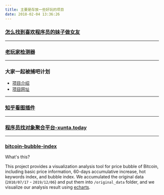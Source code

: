 ```yaml
---
title: 主要是存放一些好玩的项目
date: 2018-02-04 13:36:26
---
```



### [怎么找到喜欢程序员的妹子做女友](怎么找到喜欢程序员的妹子做女友.html)

---
### [老玩家检测器](老玩家检测器.html)

---
### 大家一起被捕吧计划
- [项目介绍](https://github.com/hamukazu/lets-get-arrested)
- [项目网址](https://igaojin.me/lets-get-arrested/)

---

### [知乎看图插件](/2018/03/06/%E7%9F%A5%E4%B9%8E%E7%9C%8B%E5%9B%BE%E6%8F%92%E4%BB%B6/)

--- 

### [程序员找对象聚合平台-xunta.today](/2019/11/30/%E7%A8%8B%E5%BA%8F%E5%91%98%E6%89%BE%E5%AF%B9%E8%B1%A1%E8%81%9A%E5%90%88%E5%B9%B3%E5%8F%B0-xunta-today/)

---

### [bitcoin-bubble-index](https://igaojin.me/bitcoin-bubble-index/)

What's this?

This project provides a visualization analysis tool for price bubble of Bitcoin, including basic price information, 60-days accumulative increase, hot keywords index, and bubble index. We accumulated the original data (`2010/07/17` - `2019/12/06`) and put them into `/original_data` folder, and we visualize our analysis result using [echarts][1].

[1]: https://github.com/apache/incubator-echarts